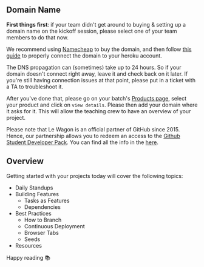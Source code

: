 ## Domain Name

**First things first**: if your team didn't get around to buying & setting up a domain name on the kickoff session, please select one of your team members to do that now.

We recommend using [Namecheap](https://www.namecheap.com) to buy the domain, and then follow [this guide](https://www.lewagon.com/blog/buying-a-domain-on-namecheap-and-pointing-it-to-heroku) to properly connect the domain to your heroku account.

The DNS propagation can (sometimes) take up to 24 hours. So if your domain doesn't connect right away, leave it and check back on it later. If you're still having connection issues at that point, please put in a ticket with a TA to troubleshoot it.

After you've done that, please go on your batch's [Products page](https://kitt.lewagon.com/camps/<user.batch_slug>/products), select your product and click on `view details`. Please then add your domain where it asks for it. This will allow the teaching crew to have an overview of your project.


Please note that Le Wagon is an official partner of GitHub since 2015. Hence, our partnership allows you to redeem an access to the [Github Student Developer Pack](https://education.github.com/pack). You can find all the info in the [here](https://www.notion.so/lewagon/GitHub-Student-Developer-Pack-cc73194095034af1a0db32628b729bc3).

## Overview

Getting started with your projects today will cover the following topics:
* Daily Standups
* Building Features
  * Tasks as Features
  * Dependencies
* Best Practices
  * How to Branch
  * Continuous Deployment
  * Browser Tabs
  * Seeds
* Resources

Happy reading 📚
